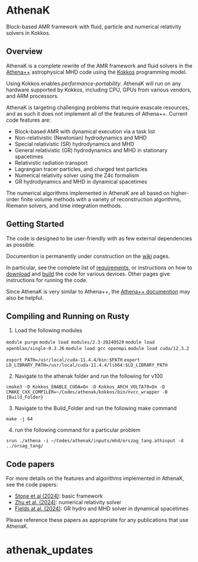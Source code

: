 # AthenaK

Block-based AMR framework with fluid, particle and numerical relativity solvers in Kokkos.

## Overview

AthenaK is a complete rewrite of the AMR framework and fluid solvers in the [Athena++](https://github.com/PrincetonUniversity/athena) astrophysical MHD code using the [Kokkos](https://kokkos.org/) programming model.

Using Kokkos enables *performance-portability*.  AthenaK will run on any hardware supported by Kokkos, including CPU, GPUs from various vendors, and ARM processors.

AthenaK is targeting challenging problems that require exascale resources, and as such it does not implement all of the features of Athena++.  Current code features are:
- Block-based AMR with dynamical execution via a task list
- Non-relativistic (Newtonian) hydrodynamics and MHD
- Special relativistic (SR) hydrodynamics and MHD
- General relativistic (GR) hydrodynamics and MHD in stationary spacetimes
- Relativistic radiation transport
- Lagrangian tracer particles, and charged test particles
- Numerical relativity solver using the Z4c formalism
- GR hydrodynamics and MHD in dynamical spacetimes

The numerical algorithms implemented in AthenaK are all based on higher-order finite volume methods with a variety of reconstruction algorithms, Riemann solvers, and time integration methods.

## Getting Started

The code is designed to be user-friendly with as few external dependencies as possible.

Documention is permanently under construction on the [wiki](https://github.com/IAS-Astrophysics/athenak/wiki) pages.

In particular, see the complete list of [requirements](https://github.com/IAS-Astrophysics/athenak/wikis/Requirements), or
instructions on how to [download](https://github.com/IAS-Astrophysics/athenak/wikis/Download) and [build](https://github.com/IAS-Astrophysics/athenak/wikis/Build) the code for various devices.
Other pages give instructions for running the code.

Since AthenaK is very similar to Athena++, the [Athena++ documention](https://github.com/PrincetonUniversity/athena/wiki) may also be helpful.

## Compiling and Running on Rusty

1. Load the following modules

`module purge`
`module load modules/2.3-20240529`
`module load openblas/single-0.3.26`
`module load gcc openmpi`
`module load cuda/12.3.2`

`export PATH=/usr/local/cuda-11.4.4/bin:$PATH`
`export LD_LIBRARY_PATH=/usr/local/cuda-11.4.4/lib64:$LD_LIBRARY_PATH`

2. Navigate to the athenak folder and run the following for v100

`cmake3 -D Kokkos_ENABLE_CUDA=On -D Kokkos_ARCH_VOLTA70=On -D CMAKE_CXX_COMPILER=~/Codes/athenak/kokkos/bin/nvcc_wrapper -B {Build_Folder}`

3. Navigate to the Build_Folder and run the following make command

`make -j 64`

4. run the following command for a particular problem

`srun ./athena -i ~/Codes/athenak/inputs/mhd/orszag_tang.athinput -d ../orsag_tang/`



## Code papers

For more details on the features and algorithms implemented in AthenaK, see the code papers:
- [Stone et al (2024)](https://ui.adsabs.harvard.edu/abs/2024arXiv240916053S/abstract): basic framework
- [Zhu et al. (2024)](https://ui.adsabs.harvard.edu/abs/2024arXiv240910383Z/abstract): numerical relativity solver
- [Fields at al. (2024)](https://ui.adsabs.harvard.edu/abs/2024arXiv240910384F/abstract): GR hydro and MHD solver in dynamical spacetimes

Please reference these papers as appropriate for any publications that use AthenaK.
# athenak_updates
